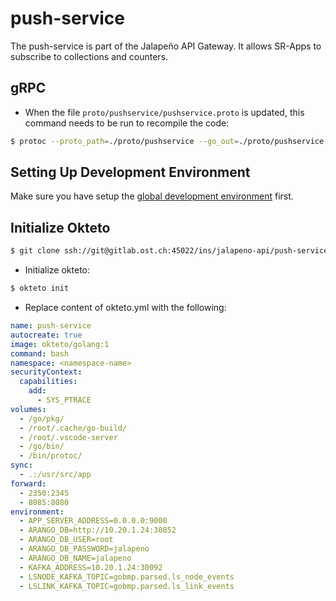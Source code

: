 # push-service
The push-service is part of the Jalapeño API Gateway. It allows SR-Apps to subscribe to collections and counters.

## gRPC
- When the file `proto/pushservice/pushservice.proto` is updated, this command needs to be run to recompile the code:
```bash
$ protoc --proto_path=./proto/pushservice --go_out=./proto/pushservice --go_opt=paths=source_relative --go-grpc_out=./proto/pushservice --go-grpc_opt=paths=source_relative ./proto/pushservice/pushservice.proto
```
## Setting Up Development Environment
Make sure you have setup the [global development environment](https://gitlab.ost.ch/ins/jalapeno-api/request-service/-/wikis/Development-Environment) first.

## Initialize Okteto
```bash
$ git clone ssh://git@gitlab.ost.ch:45022/ins/jalapeno-api/push-service.git
```
- Initialize okteto:
```bash
$ okteto init
```
- Replace content of okteto.yml with the following:
```yml
name: push-service
autocreate: true
image: okteto/golang:1
command: bash
namespace: <namespace-name>
securityContext:
  capabilities:
    add:
      - SYS_PTRACE
volumes:
  - /go/pkg/
  - /root/.cache/go-build/
  - /root/.vscode-server
  - /go/bin/
  - /bin/protoc/
sync:
  - .:/usr/src/app
forward:
  - 2350:2345
  - 8085:8080
environment:
  - APP_SERVER_ADDRESS=0.0.0.0:9000
  - ARANGO_DB=http://10.20.1.24:30852
  - ARANGO_DB_USER=root
  - ARANGO_DB_PASSWORD=jalapeno
  - ARANGO_DB_NAME=jalapeno
  - KAFKA_ADDRESS=10.20.1.24:30092
  - LSNODE_KAFKA_TOPIC=gobmp.parsed.ls_node_events
  - LSLINK_KAFKA_TOPIC=gobmp.parsed.ls_link_events
```
